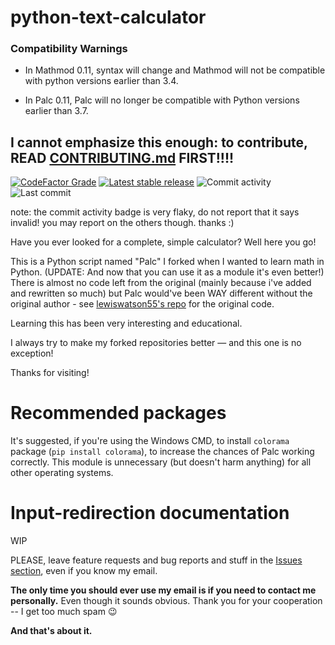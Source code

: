 # python-text-calculator

### Compatibility Warnings

- In Mathmod 0.11, syntax will change and Mathmod will not be compatible with python versions earlier than 3.4.

- In Palc 0.11, Palc will no longer be compatible with Python versions earlier than 3.7.

## I cannot emphasize this enough: to contribute, READ [CONTRIBUTING.md](CONTRIBUTING.md) FIRST!!!!

[![CodeFactor Grade](https://www.codefactor.io/repository/github/thetechrobo/python-text-calculator/badge/master)](https://www.codefactor.io/repository/github/thetechrobo/python-text-calculator/overview/master)
[![Latest stable release](https://img.shields.io/github/v/release/TheTechRobo/python-text-calculator?label=latest%20stable%20release)](https://github.com/thetechrobo/python-text-calculator/releases)
![Commit activity](https://img.shields.io/github/commit-activity/m/thetechrobo/python-text-calculator?label=commit%20activity%20this%20month)
![Last commit](https://img.shields.io/github/last-commit/thetechrobo/python-text-calculator)

note: the commit activity badge is very flaky, do not report that it says invalid! you may report on the others though. thanks :) 

Have you ever looked for a complete, simple calculator? Well here you go!

This is a Python script named "Palc" I forked when I wanted to learn math in Python. (UPDATE: And now that you can use it as a module it's even better!) There is almost no code left from the original (mainly because i've added and rewritten so much) but Palc would've been WAY different without the original author - see [lewiswatson55's repo](https://github.com/lewiswatson55/Python_Text_Calculator/) for the original code.

Learning this has been very interesting and educational. 

I always try to make my forked repositories better — and this one is no exception!  

Thanks for visiting!

# Recommended packages
It's suggested, if you're using the Windows CMD, to install `colorama` package (`pip install colorama`), to increase the chances of Palc working correctly. This module is unnecessary (but doesn't harm anything) for all other operating systems. 

# Input-redirection documentation
WIP

PLEASE, leave feature requests and bug reports and stuff in the [Issues section](https://github.com/thetechrobo/python-text-calculator/issues), even if you know my email.

**The only time you should ever use my email is if you need to contact me personally.** Even though it sounds obvious. Thank you for your cooperation -- I get too much spam :wink:

**And that's about it.**
